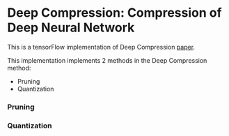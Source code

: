 # Deep Compression: Compression of Deep Neural Network

This is a tensorFlow implementation of Deep Compression [paper](https://arxiv.org/abs/1510.00149). 


This implementation implements 2 methods in the Deep Compression method:

- Pruning
- Quantization


### Pruning




### Quantization



